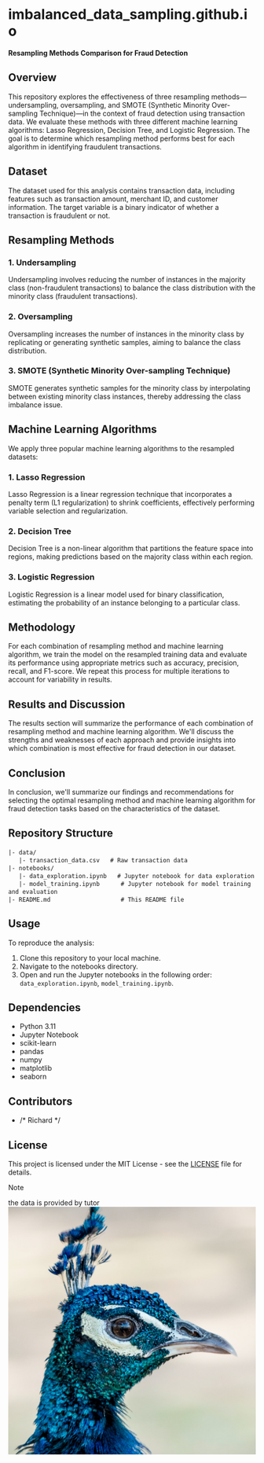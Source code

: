 # imbalanced_data_sampling.github.io

**Resampling Methods Comparison for Fraud Detection**

## Overview

This repository explores the effectiveness of three resampling methods—undersampling, oversampling, and SMOTE (Synthetic Minority Over-sampling Technique)—in the context of fraud detection using transaction data. We evaluate these methods with three different machine learning algorithms: Lasso Regression, Decision Tree, and Logistic Regression. The goal is to determine which resampling method performs best for each algorithm in identifying fraudulent transactions.

## Dataset

The dataset used for this analysis contains transaction data, including features such as transaction amount, merchant ID, and customer information. The target variable is a binary indicator of whether a transaction is fraudulent or not.

## Resampling Methods

### 1. Undersampling
Undersampling involves reducing the number of instances in the majority class (non-fraudulent transactions) to balance the class distribution with the minority class (fraudulent transactions).

### 2. Oversampling
Oversampling increases the number of instances in the minority class by replicating or generating synthetic samples, aiming to balance the class distribution.

### 3. SMOTE (Synthetic Minority Over-sampling Technique)
SMOTE generates synthetic samples for the minority class by interpolating between existing minority class instances, thereby addressing the class imbalance issue.

## Machine Learning Algorithms

We apply three popular machine learning algorithms to the resampled datasets:

### 1. Lasso Regression
Lasso Regression is a linear regression technique that incorporates a penalty term (L1 regularization) to shrink coefficients, effectively performing variable selection and regularization.

### 2. Decision Tree
Decision Tree is a non-linear algorithm that partitions the feature space into regions, making predictions based on the majority class within each region.

### 3. Logistic Regression
Logistic Regression is a linear model used for binary classification, estimating the probability of an instance belonging to a particular class.

## Methodology

For each combination of resampling method and machine learning algorithm, we train the model on the resampled training data and evaluate its performance using appropriate metrics such as accuracy, precision, recall, and F1-score. We repeat this process for multiple iterations to account for variability in results.

## Results and Discussion

The results section will summarize the performance of each combination of resampling method and machine learning algorithm. We'll discuss the strengths and weaknesses of each approach and provide insights into which combination is most effective for fraud detection in our dataset.

## Conclusion

In conclusion, we'll summarize our findings and recommendations for selecting the optimal resampling method and machine learning algorithm for fraud detection tasks based on the characteristics of the dataset.

## Repository Structure

```
|- data/
   |- transaction_data.csv   # Raw transaction data
|- notebooks/
   |- data_exploration.ipynb   # Jupyter notebook for data exploration
   |- model_training.ipynb      # Jupyter notebook for model training and evaluation
|- README.md                    # This README file
```

## Usage

To reproduce the analysis:

1. Clone this repository to your local machine.
2. Navigate to the notebooks directory.
3. Open and run the Jupyter notebooks in the following order: `data_exploration.ipynb`, `model_training.ipynb`.

## Dependencies

- Python 3.11
- Jupyter Notebook
- scikit-learn
- pandas
- numpy
- matplotlib
- seaborn

## Contributors

- /* Richard */


## License

This project is licensed under the MIT License - see the [LICENSE](LICENSE) file for details.

> [!NOTE]
> the data is provided by tutor
![bird head](pexels-jos-van-ouwerkerk-1617366.jpg)
